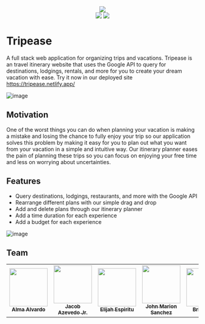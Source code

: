 <div align="center">
<img src="https://user-images.githubusercontent.com/47694944/133701754-51aebc5d-6f47-46c1-b821-d30e3abe0c3c.png"/>
</div>

<div align="center">
<img src="https://user-images.githubusercontent.com/48599206/167320123-ae4f30bb-5ef0-412d-954c-b7b83800fa24.png" />
<img src="https://user-images.githubusercontent.com/48599206/167320125-f9eb8a16-0761-4423-a8ae-6b2feadb67f4.png" />
</div>
  
# Tripease
A full stack web application for organizing trips and vacations. Tripease is an travel itinerary website that uses the Google API to query for destinations, lodgings, rentals, and more for you to create your dream vacation with ease. Try it now in our deployed site https://tripease.netlify.app/

![image](https://user-images.githubusercontent.com/48599206/167319035-d709a441-38c4-4c2d-a485-a2f1124bdbe4.png)
## Motivation  
One of the worst things you can do when planning your vacation is making a mistake and losing the chance to fully enjoy your trip so our application solves this problem by making it easy for you to plan out what you want from your vacation in a simple and intuitive way. Our itinerary planner eases the pain of planning these trips so you can focus on enjoying your free time and less on worrying about uncertainties.

## Features
* Query destinations, lodgings, restaurants, and more with the Google API
* Rearrange different plans with our simple drag and drop
* Add and delete plans through our itinerary planner
* Add a time duration for each experience
* Add a budget for each experience

![image](https://user-images.githubusercontent.com/48599206/167319106-4b5763bd-7a89-4fcc-866c-d06487f29231.png)

## Team
<table>
<tr>
    <td align="center"><a href="https://github.com/almaavocado"><img src="https://avatars.githubusercontent.com/u/47694944?v=4" width="100px;" alt=""/><br /><sub><b>Alma Alvardo</b></sub></a><br /></td>
  <td align="center"><a href="https://github.com/jacobazevedojr"><img src="https://avatars.githubusercontent.com/u/39184485?v=4" width="100px;" alt=""/><br /><sub><b>Jacob Azevedo Jr.</b></sub></a><br /></td>
  <td align="center"><a href="https://github.com/Xronier"><img src="https://avatars.githubusercontent.com/u/45444767?v=4" width="100px;" alt=""/><br /><sub><b>Elijah Espiritu</b></sub></a><br /></td>
  <td align="center"><a href="https://github.com/johnmarion1126"><img src="https://avatars.githubusercontent.com/u/48599206?v=4" width="100px;" alt=""/><br /><sub><b>John Marion Sanchez</b></sub></a><br /></td>
  <td align="center"><a href="https://github.com/richpineapple"><img src="https://avatars.githubusercontent.com/u/41731751?v=4" width="100px;" alt=""/><br /><sub><b>Brian Tran</b></sub></a><br /></td>
  </tr>
</table>
